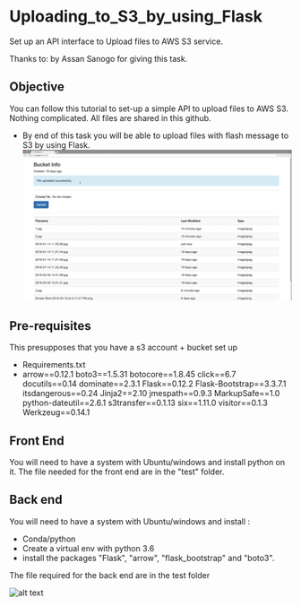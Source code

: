 # Uploading_to_S3_by_using_Flask

Set up an API interface to Upload files to AWS S3 service.

Thanks to: by Assan Sanogo for giving this task.

## Objective
You can follow this tutorial to set-up a simple API to upload files to AWS S3. 
Nothing complicated. All files are shared in this github.

- By end of this task you will be able to upload files with flash message to S3 by using Flask.
![alt text](https://github.com/hkowrada/upload/blob/master/final_flask_s3.png) 


## Pre-requisites

This presupposes that you have a s3 account + bucket set up

- Requirements.txt
- arrow==0.12.1
  boto3==1.5.31
  botocore==1.8.45
  click==6.7
  docutils==0.14
  dominate==2.3.1
  Flask==0.12.2
  Flask-Bootstrap==3.3.7.1
  itsdangerous==0.24
  Jinja2==2.10
  jmespath==0.9.3
  MarkupSafe==1.0
  python-dateutil==2.6.1
  s3transfer==0.1.13
  six==1.11.0
  visitor==0.1.3
  Werkzeug==0.14.1

## Front End 

You will need to have a system with Ubuntu/windows and install python on it.
The file needed for the front end are in the "test" folder.

## Back end
You will need to have a system with Ubuntu/windows and install :
- Conda/python 
- Create a virtual env with python 3.6
- install the packages "Flask", "arrow", "flask_bootstrap" and "boto3".

The file required for the back end are in the test folder

![alt text](https://media3.giphy.com/media/5ArJanyCfxgiY/giphy.gif)


